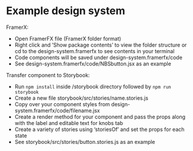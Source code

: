 # Example design system

FramerX:

* Open FramerFX file (FramerX folder format)
* Right click and ’Show package contents’ to view the folder structure or cd to the design-system.framerfx to see contents in your terminal
* Code components will be saved under design-system.framerfx/code
* See design-system.framerfx/code/NBSbutton.jsx as an example

Transfer component to Storybook:

* Run `npm install` inside /storybook directory followed by `npm run storybook`
* Create a new file storybook/src/stories/name.stories.js
* Copy over your component styles from design-system.framerfx/code/filename.jsx
* Create a render method for your component and pass the props along with the label and editable text for knobs tab
* Create a variety of stories using ‘storiesOf’ and set the props for each state
* See storybook/src/stories/button.stories.js as an example
